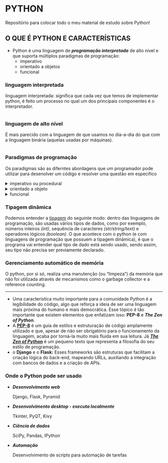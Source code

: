 # PYTHON
Repositório para colocar todo o meu material de estudo sobre Python!

## O QUE É PYTHON E CARACTERÍSTICAS

- Python é uma linguagem de ***programação interpretada*** de alto nível e que suporta múltiplos paradigmas de programação:
    - imperativo
    - orientado a objetos
    - funcional

### linguagem interpretada
linguagem interpretada: significa que cada vez que temos de implementar python, é feito um processo no qual um dos principais componentes é o interpretador.
<p><img src="https://cdn.discordapp.com/attachments/994764336125984778/995398378823372801/unknown.png" alt=""></p>

### linguagem de alto nível

É mais parecido com a linguagem de que usamos no dia-a-dia do que com a linguagem binária (aquelas usadas por máquinas).
<p><img src="https://cdn.discordapp.com/attachments/994764336125984778/995398854201577482/unknown.png" alt=""></p>

### Paradigmas de programação

Os paradigmas são as diferntes abordagens que um programador pode utilizar para desenolver um código e resolver uma questão em especifico
<details>
  <summary> imperativo ou procedural </summary>
        As instruções são dadas ao computador na sequência em que devem ser executadas
</details>

<details>
  <summary> orientado a objeto </summary>
        Utiliza as <a href=https://www.alura.com.br/artigos/poo-programacao-orientada-a-objetos> estruturas </a> denominadas classes e objetos e sua característica principal é permitir a programação multiplataforma.
</details>

<details>
  <summary> funcional </summary>
        Possui como <a href="https://www.alura.com.br/artigos/programacao-funcional-o-que-e"> característica principal </a> o uso de estruturas chamadas de funções. Essas funções ficam responsáveis de separar o código em blocos nos quais cada um terá uma tarefa específica.
</details>
        

### Tipagem dinâmica

Podemos entender a [tipagem](https://www.alura.com.br/artigos/o-que-sao-as-tipagens-estatica-e-dinamica-em-programacao) do seguinte modo: dentro das linguagens de programação, são usadas vários tipos de dados, como por exemplo, números inteiros *(int)*, sequência de caracteres *(str/string/text)* e operadores lógicos *(boolean)*. O que acontece com o python (e com linguagens de programação que possuem a tipagem dinâmica), é que o programa vai entender qual tipo de dado está sendo usado, sendo assim, seu tipo não precisa ser previamente declarado.

### Gerenciamento automático de memória

O python, por si só, realiza uma manutenção (ou “limpeza”) da memória que não foi utilizada através de mecanismos como o garbage collector e a reference counting.

---

- Uma característica muito importante para a comunidade Python é a legibilidade do código, algo que reforça a ideia de ser uma linguagem mais próxima do humano e mais democrática. Esse tópico é tão importante que existem elementos que enfatizam isso: **PEP-8** e ***The Zen of Python***.
- A **[PEP-8](https://www.python.org/dev/peps/pep-0008/)** é um guia de estilos e estruturação de código amplamente utilizado e que, apesar de não ser obrigatório para o funcionamento da linguagem, acaba por torná-la muito mais fluida em sua leitura. Já ***[The Zen of Python](https://www.python.org/dev/peps/pep-0020/#the-zen-of-python)*** é um pequeno texto que representa a filosofia do seu estilo de programação.
- o **Django** e o **Flask:** Esses frameworks são estruturas que facilitam a criação lógica do back-end, mapeando URLs, auxiliando a integração com bancos de dados e a criação de APIs.

### Onde o Python pode ser usado

- ***Desenvolvimento web***
    
    Django, Flask, Pyramid
    
- ***Desenvolvimento desktop - executa localmente***
    
    Tkinter, PyQT, Kivy
    
- ***Ciência de dados***
    
    SciPy, Pandas, IPython
    
- ***Automação***
    
    Desenvolvimento de scripts para automação de tarefas
